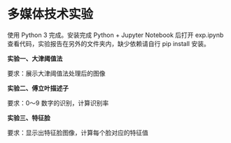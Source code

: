 # 多媒体技术实验

使用 Python 3 完成。安装完成 Python + Jupyter Notebook 后打开 exp.ipynb 查看代码，实验报告在另外的文件夹内，缺少依赖请自行 pip install 安装。

**实验一、大津阈值法**

要求：展示大津阈值法处理后的图像

**实验二、傅立叶描述子**

要求：0～9 数字的识别，计算识别率

**实验三、特征脸**

要求：显示出特征脸图像，计算每个脸对应的特征值
